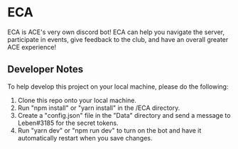 # ECA

ECA is ACE's very own discord bot! ECA can help you navigate the server, participate in events, give feedback to the club, and have an overall greater ACE experience!

## Developer Notes

To help develop this project on your local machine, please do the following:

1. Clone this repo onto your local machine.
2. Run "npm install" or "yarn install" in the /ECA directory.
3. Create a "config.json" file in the "Data" directory and send a message to Leben#3185 for the secret tokens.
4. Run "yarn dev" or "npm run dev" to turn on the bot and have it automatically restart when you save changes.
